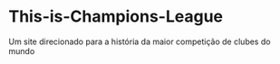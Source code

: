 # This-is-Champions-League
Um site direcionado para a história da maior competição de clubes do mundo
